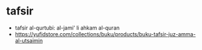 # tafsir

* tafsir al-qurtubi: al-jami' li ahkam al-quran
* https://yufidstore.com/collections/buku/products/buku-tafsir-juz-amma-al-utsaimin

